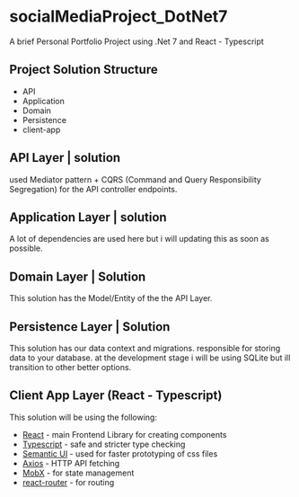 # socialMediaProject_DotNet7
A brief Personal Portfolio Project using .Net 7 and React - Typescript

## Project Solution Structure 
- API
- Application
- Domain
- Persistence
- client-app

## API Layer | solution
used Mediator pattern + CQRS (Command and Query Responsibility Segregation) for the API controller endpoints.

## Application Layer | solution
A lot of dependencies are used here but i will updating this as soon as possible.

## Domain Layer | Solution
This solution has the Model/Entity of the the API Layer.

## Persistence Layer | Solution
This solution has our data context and migrations. responsible for storing data to your database. at the development stage i will be using SQLite but ill transition to other better options.

## Client App Layer (React - Typescript)
This solution will be using the following:
- [React](https://react.dev/reference/react) - main Frontend Library for creating components
- [Typescript](https://www.typescriptlang.org/docs/) - safe and stricter type checking
- [Semantic UI](https://semantic-ui.com/introduction/getting-started.html) - used for faster prototyping of css files
- [Axios](https://axios-http.com/docs/intro) - HTTP API fetching 
- [MobX](https://mobx.js.org/react-integration.html) - for state management 
- [react-router](https://reactrouter.com/en/main) - for routing
